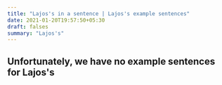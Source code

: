 ```yaml
---
title: "Lajos's in a sentence | Lajos's example sentences"
date: 2021-01-20T19:57:50+05:30
draft: falses
summary: "Lajos's"
---
```

## Unfortunately, we have no example sentences for Lajos's                 
